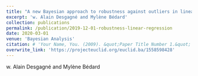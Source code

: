 ```yaml
---
title: "A new Bayesian approach to robustness against outliers in linear regression"
excerpt: 'w. Alain Desgagné and Mylène Bédard'
collection: publications
permalink: /publication/2019-12-01-robustness-linear-regression
date: 2020-03-01
venue: 'Bayesian Analysis'
citation: # 'Your Name, You. (2009). &quot;Paper Title Number 1.&quot; <i>Journal 1</i>. 1(1).'
overwrite_link: 'https://projecteuclid.org/euclid.ba/1558598428'
---
```

w. Alain Desgagné and Mylène Bédard